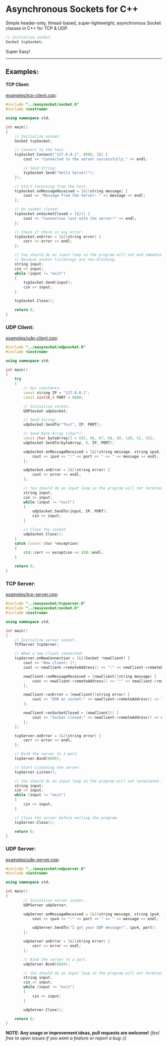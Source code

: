 # Asynchronous Sockets for C++
Simple header-only, thread-based, super-lightweight, asynchronous Socket classes in C++ for TCP & UDP.
```cpp
// Initialize socket.
Socket tcpSocket;
```
Super Easy!

---

## Examples:

#### TCP Client:
[examples/tcp-client.cpp](https://github.com/eminfedar/async-sockets-cpp/blob/master/examples/tcp-client.cpp):
```cpp
#include "../easysocket/socket.h"
#include <iostream>

using namespace std;

int main()
{
    // Initialize socket.
    Socket tcpSocket;

    // Connect to the host.
    tcpSocket.Connect("127.0.0.1", 8888, [&] {
        cout << "Connected to the server successfully." << endl;

        // Send String:
        tcpSocket.Send("Hello Server!");
    });

    // Start receiving from the host.
    tcpSocket.onMessageReceived = [&](string message) {
        cout << "Message from the Server: " << message << endl;
    };

    // On socket closed:
    tcpSocket.onSocketClosed = [&]() {
        cout << "Connection lost with the server!" << endl;
    };

    // Check if there is any error:
    tcpSocket.onError = [&](string error) {
        cerr << error << endl;
    };

    // You should do an input loop so the program will not end immediately:
    // Because socket listenings are non-blocking.
    string input;
    cin >> input;
    while (input != "exit")
    {
        tcpSocket.Send(input);
        cin >> input;
    }

    tcpSocket.Close();

    return 0;
}

```

### UDP Client:
[examples/udp-client.cpp](https://github.com/eminfedar/async-sockets-cpp/blob/master/examples/udp-client.cpp):
```cpp
#include "../easysocket/udpsocket.h"
#include <iostream>

using namespace std;

int main()
{
    try
    {
        // Our constants:
        const string IP = "127.0.0.1";
        const uint16_t PORT = 8888;

        // Initialize socket.
        UDPSocket udpSocket;

        // Send String:
        udpSocket.SendTo("Test", IP, PORT);

        // Send Byte Array (char*):
        const char byteArray[] = {65, 66, 67, 68, 69, 120, 52, 55};
        udpSocket.SendTo(byteArray, 8, IP, PORT);

        udpSocket.onMessageReceived = [&](string message, string ipv4, uint16_t port) {
            cout << ipv4 << ":" << port << " => " << message << endl;
        };

        udpSocket.onError = [&](string error) {
            cout << error << endl;
        };

        // You should do an input loop so the program will not terminated immediately:
        string input;
        cin >> input;
        while (input != "exit")
        {
            udpSocket.SendTo(input, IP, PORT);
            cin >> input;
        }

        // Close the socket.
        udpSocket.Close();
    }
    catch (const char *exception)
    {
        std::cerr << exception << std::endl;
    }

    return 0;
}

```
### TCP Server:
[examples/tcp-server.cpp](https://github.com/eminfedar/async-sockets-cpp/blob/master/examples/tcp-server.cpp):
```cpp
#include "../easysocket/tcpserver.h"
#include "../easysocket/socket.h"
#include <iostream>

using namespace std;

int main()
{
    // Initialize server socket..
    TCPServer tcpServer;

    // When a new client connected:
    tcpServer.onNewConnection = [&](Socket *newClient) {
        cout << "New client: [";
        cout << newClient->remoteAddress() << ":" << newClient->remotePort() << "]" << endl;

        newClient->onMessageReceived = [newClient](string message) {
            cout << newClient->remoteAddress() << ":" << newClient->remotePort() << " => " << message << endl;
        };

        newClient->onError = [newClient](string error) {
            cout << "ERR on socket:" << newClient->remoteAddress() << " => " << error << endl;
        };

        newClient->onSocketClosed = [newClient]() {
            cout << "Socket closed:" << newClient->remoteAddress() << endl;
        };
    };

    tcpServer.onError = [&](string error) {
        cerr << error << endl;
    };

    // Bind the server to a port.
    tcpServer.Bind(8888);

    // Start Listening the server.
    tcpServer.Listen();

    // You should do an input loop so the program will not terminated immediately:
    string input;
    cin >> input;
    while (input != "exit")
    {
        cin >> input;
    }

    // Close the server before exiting the program.
    tcpServer.Close();

    return 0;
}

```

### UDP Server:
[examples/udp-server.cpp](https://github.com/eminfedar/async-sockets-cpp/blob/master/examples/udp-server.cpp):
```cpp
#include "../easysocket/udpserver.h"
#include <iostream>

using namespace std;

int main()
{
        // Initialize server socket..
        UDPServer udpServer;

        udpServer.onMessageReceived = [&](string message, string ipv4, uint16_t port) {
            cout << ipv4 << ":" << port << " => " << message << endl;

            udpServer.SendTo("I got your UDP message!", ipv4, port);
        };

        udpServer.onError = [&](string error) {
            cerr << error << endl;
        };

        // Bind the server to a port.
        udpServer.Bind(8888);

        // You should do an input loop so the program will not terminated immediately:
        string input;
        cin >> input;
        while (input != "exit")
        {
            cin >> input;
        }

        udpServer.Close();

    return 0;
}

```

**NOTE: Any usage or improvement ideas, pull requests are welcome!** *(feel free to open issues if you want a feature or report a bug :))*
